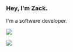 ### Hey, I'm Zack.

I'm a software developer. 

![](https://github-readme-stats.vercel.app/api?username=zoheirkhonyagar&show_icons=true&theme=nightowl)

![](https://github-readme-stats.vercel.app/api/top-langs/?username=zoheirkhonyagar&layout=compact&theme=nightowl&hide=html,css,php&langs_count=6)
